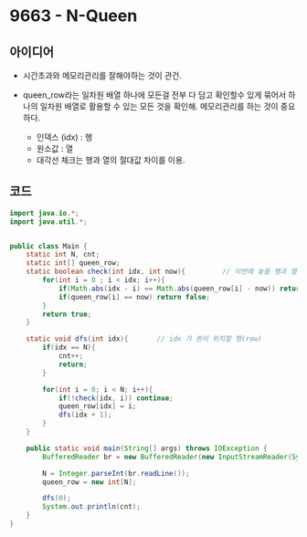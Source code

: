 # 9663 - N-Queen


## 아이디어

* 시간초과와 메모리관리를 잘해야하는 것이 관건.

* queen_row라는 일차원 배열 하나에 모든걸 전부 다 담고 확인할수 있게 묶어서 하나의 일차원 배열로 활용할 수 있는 모든 것을 확인해. 메모리관리를 하는 것이 중요하다.
    - 인덱스 (idx) : 행
    - 원소값 : 열
    - 대각선 체크는 행과 열의 절대값 차이를 이용.



## 코드

```java
import java.io.*;
import java.util.*;


public class Main {
    static int N, cnt;
    static int[] queen_row;
    static boolean check(int idx, int now){         // 이번에 놓을 행과 열 - idx, now
        for(int i = 0 ; i < idx; i++){
            if(Math.abs(idx - i) == Math.abs(queen_row[i] - now)) return false;
            if(queen_row[i] == now) return false;
        }
        return true;
    }

    static void dfs(int idx){       // idx 가 퀸이 위치할 행(row)
        if(idx == N){
            cnt++;
            return;
        }

        for(int i = 0; i < N; i++){
            if(!check(idx, i)) continue;
            queen_row[idx] = i;
            dfs(idx + 1);
        }
    }

    public static void main(String[] args) throws IOException {
        BufferedReader br = new BufferedReader(new InputStreamReader(System.in));

        N = Integer.parseInt(br.readLine());
        queen_row = new int[N];

        dfs(0);
        System.out.println(cnt);
    }
}


```